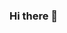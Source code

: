 ### Hi there 👋

<!--
**dagaca/dagaca** is a ✨ _special_ ✨ repository because its `README.md` (this file) appears on your GitHub profile.

Here are some ideas to get you started:

- 🔭 I’m currently working on ...
- 🌱 I’m currently learning ...
- 👯 I’m looking to collaborate on ...
- 🤔 I’m looking for help with ...
- 💬 Ask me about ...
- 📫 How to reach me: ...
- 😄 Pronouns: ...
- ⚡ Fun fact: ...

- Connect with me:
[![Kaggle Badge]([https://img.shields.io/badge/-Github-000?style=quare&labelColor=000&logo=Github&logoColor=white&link=link](https://img.shields.io/badge/Kaggle-035a7d?style=for-the-badge&logo=kaggle&logoColor=white)https://img.shields.io/badge/Kaggle-035a7d?style=for-the-badge&logo=kaggle&logoColor=white)]([link](https://www.kaggle.com/dagaca)https://www.kaggle.com/dagaca) 
